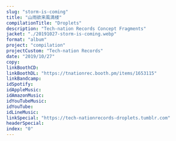 ```yaml
---
slug: "storm-is-coming"
title: "山雨欲来風満楼"
compilationTitle: "Droplets"
description: "Tech-nation Records Concept Fragments"
jacket: "./20191027-storm-is-coming.webp"
format: "album"
project: "compilation"
projectCustom: "Tech-nation Records"
date: "2019/10/27"
copy:
linkBoothCD:
linkBoothDL: "https://tnationrec.booth.pm/items/1653115"
linkBandcamp:
idSpotify:
idAppleMusic:
idAmazonMusic:
idYouTubeMusic:
idYouTube:
idLineMusic:
linkSpecial: "https://tech-nationrecords-droplets.tumblr.com"
headerSpecial:
index: "0"
---
```

